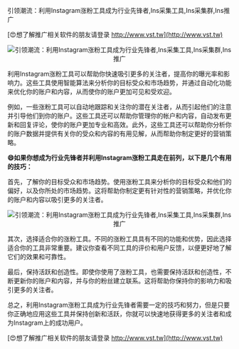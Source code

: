 引领潮流：利用Instagram涨粉工具成为行业先锋者,Ins采集工具,Ins采集群,Ins推广

[😍想了解推广相关软件的朋友请登录 http://www.vst.tw](http://www.vst.tw)

 <center><img src="https://vst.tw/MP4/tuiguang/png/0.png" alt="引领潮流：利用Instagram涨粉工具成为行业先锋者,Ins采集工具,Ins采集群,Ins推广"></center>

利用Instagram涨粉工具可以帮助你快速吸引更多的关注者，提高你的曝光率和影响力。这些工具使用智能算法来分析你的目标受众和市场趋势，并通过自动化功能来优化你的账户和内容，从而使你的账户更加可见和受欢迎。

例如，一些涨粉工具可以自动地跟踪和关注你的潜在关注者，从而引起他们的注意并引导他们到你的账户。这些工具还可以帮助你管理你的帐户和内容，自动发布更新和回复评论，使你的账户更加专业和高效。此外，这些工具还可以帮助你分析你的账户数据并提供有关你的受众和内容的有用见解，从而帮助你制定更好的营销策略。

**😄如果你想成为行业先锋者并利用Instagram涨粉工具走在前列，以下是几个有用的技巧：**

首先，了解你的目标受众和市场趋势。使用涨粉工具来分析你的目标受众和他们的偏好，以及你所处的市场趋势。这将帮助你制定更有针对性的营销策略，并优化你的账户和内容以吸引更多的关注者。

 <center><img src="https://vst.tw/MP4/tuiguang/png/2.png" alt="引领潮流：利用Instagram涨粉工具成为行业先锋者,Ins采集工具,Ins采集群,Ins推广"></center>

其次，选择适合你的涨粉工具。不同的涨粉工具具有不同的功能和优势，因此选择适合你的工具非常重要。建议你查看不同工具的评价和用户反馈，以便更好地了解它们的效果和可靠性。

最后，保持活跃和创造性。即使你使用了涨粉工具，也需要保持活跃和创造性，不断更新你的账户和内容，并与你的粉丝建立联系。这将帮助你保持你的影响力和吸引更多的关注者。

总之，利用Instagram涨粉工具成为行业先锋者需要一定的技巧和努力，但是只要你正确地应用这些工具并保持创新和活跃，你就可以快速地获得更多的关注者和成为Instagram上的成功用户。

[😍想了解推广相关软件的朋友请登录 http://www.vst.tw](http://www.vst.tw)



